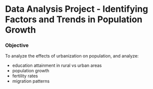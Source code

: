 # Data Analysis Project - Identifying Factors and Trends in Population Growth

### Objective
To analyze the effects of urbanization on population, and analyze:
- education attainment in rural vs urban areas
- population growth
- fertility rates
- migration patterns
